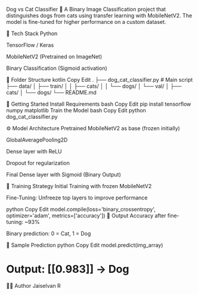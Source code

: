 Dog vs Cat Classifier 🐾
A Binary Image Classification project that distinguishes dogs from cats using transfer learning with MobileNetV2. The model is fine-tuned for higher performance on a custom dataset.

🔧 Tech Stack
Python

TensorFlow / Keras

MobileNetV2 (Pretrained on ImageNet)

Binary Classification (Sigmoid activation)

📁 Folder Structure
kotlin
Copy
Edit
.
├── dog_cat_classifier.py     # Main script
├── data/
│   ├── train/
│   │   ├── cats/
│   │   └── dogs/
│   └── val/
│       ├── cats/
│       └── dogs/
└── README.md

🚀 Getting Started
Install Requirements
bash
Copy
Edit
pip install tensorflow numpy matplotlib
Train the Model
bash
Copy
Edit
python dog_cat_classifier.py

⚙️ Model Architecture
Pretrained MobileNetV2 as base (frozen initially)

GlobalAveragePooling2D

Dense layer with ReLU

Dropout for regularization

Final Dense layer with Sigmoid (Binary Output)

🔁 Training Strategy
Initial Training with frozen MobileNetV2

Fine-Tuning: Unfreeze top layers to improve performance

python
Copy
Edit
model.compile(loss='binary_crossentropy', optimizer='adam', metrics=['accuracy'])
🎯 Output
Accuracy after fine-tuning: ~93%

Binary prediction: 0 = Cat, 1 = Dog

📸 Sample Prediction
python
Copy
Edit
model.predict(img_array)
# Output: [[0.983]] → Dog
🙋‍♂️ Author
Jaiselvan R
